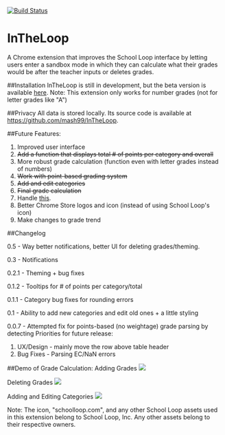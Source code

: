  [![Build Status](https://travis-ci.org/mash99/InTheLoop.svg?branch=develop)](https://travis-ci.org/mash99/InTheLoop)
# InTheLoop
A Chrome extension that improves the School Loop interface by letting users enter a sandbox mode in which they can calculate what their grades would be after the teacher inputs or deletes grades.

##Installation
InTheLoop is still in development, but the beta version is available [here](https://chrome.google.com/webstore/detail/in-the-loop-for-school-lo/ppigcngidmooiiafkelbilbojiijffag).
Note: This extension only works for number grades (not for letter grades like "A")

##Privacy
All data is stored locally. Its source code is available at https://github.com/mash99/InTheLoop.


##Future Features:   
1. Improved user interface 
2. ~~Add a function that displays total # of points per category and overall~~
3. More robust grade calculation (function even with letter grades instead of numbers)
4. ~~Work with point-based grading system~~
5. ~~Add and edit categories~~
6. ~~Final grade calculation~~
7. Handle [this](https://scontent.xx.fbcdn.net/hphotos-xft1/v/t34.0-12/12395361_1647944725464690_391096720_n.jpg?oh=a616ca29147d5ecedfc4a79247d47484&oe=567014EB).
8. Better Chrome Store logos and icon (instead of using School Loop's icon)
9. Make changes to grade trend

##Changelog

0.5 - Way better notifications, better UI for deleting grades/theming.

0.3 - Notifications

0.2.1 - Theming + bug fixes

0.1.2 - Tooltips for # of points per category/total

0.1.1 - Category bug fixes for rounding errors

0.1 - Ability to add new categories and edit old ones + a little styling

0.0.7 - Attempted fix for points-based (no weightage) grade parsing by detecting 
Priorities for future release:    
1. UX/Design - mainly move the row above table header    
2. Bug Fixes - Parsing EC/NaN errors    

##Demo of Grade Calculation:
Adding Grades
![](https://i.gyazo.com/6c424770f10b8598c4439b36c89193b4.gif)

Deleting Grades
![](https://i.gyazo.com/8252613bbe697fef07c8f1bf9a5d9134.gif)

Adding and Editing Categories
![](https://i.gyazo.com/0fdfe0e3ac2ad56c8b86b2599b6720b0.gif)

Note: The icon, "schoolloop.com", and any other School Loop assets used in this extension belong to School Loop, Inc. Any other assets belong to their respective owners.
